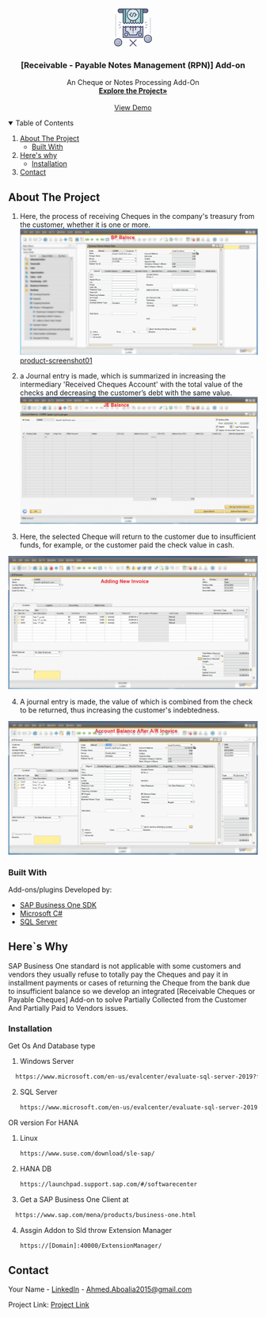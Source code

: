 <!--[![Contributors][contributors-shield]][contributors-url]
[![Forks][forks-shield]][forks-url]
[![Stargazers][stars-shield]][stars-url]
[![Issues][issues-shield]][issues-url]
[![MIT License][license-shield]][license-url] 
[![LinkedIn][linkedin-shield]][linkedin-url]-->



<!-- PROJECT LOGO -->
<br />
<p align="center">
  <a href="https://github.com/Aboalia/NRPM-Addon">
    <img src="Images/logo.png" alt="Logo" width="80" height="80">
  </a>

  <h3 align="center">[Receivable - Payable Notes Management (RPN)] Add-on</h3>

  <p align="center">
    An Cheque or Notes Processing Add-On
    <br />
    <a href="https://github.com/Aboalia/NRPM-Addon"><strong>Explore the Project»</strong></a>
    <br />
    <br />
    <a href="https://github.com/Aboalia/NRPM-Addon">View Demo</a>
  </p>
</p>



<!-- TABLE OF CONTENTS -->
<details open="open">
  <summary>Table of Contents</summary>
  <ol>
    <li>
      <a href="#about-the-project">About The Project</a>
      <ul>
        <li><a href="#built-with">Built With</a></li>
      </ul>
    </li>
    <li>
      <a href="#getting-started">Here's why</a>
      <ul>
        <li><a href="#installation">Installation</a></li>
      </ul>
    </li>
    <li><a href="#contact">Contact</a></li>
  </ol>
</details>



<!-- ABOUT THE PROJECT -->
## About The Project
1. Here, the process of receiving Cheques in the company's treasury from the customer, whether it is one or more.
[![Receiving Cheques][product-screenshot01]]()
[product-screenshot01]

2. a Journal entry is made, which is summarized in increasing the intermediary 'Received Cheques Account' with the total value of the checks and decreasing the customer’s debt with the same value.
[![Receiving Cheques][product-screenshot02]]()



3. Here, the selected Cheque will return to the customer due to insufficient funds, for example, or the customer paid the check value in cash.

[![Receiving Cheques][product-screenshot03]]()

4. A journal entry is made, the value of which is combined from the check to be returned, thus increasing the customer's indebtedness.

[![Receiving Cheques][product-screenshot04]]()

### Built With

Add-ons/plugins Developed by:
* [SAP Business One SDK](https://www.sap.com/mena/products/business-one.html)
* [Microsoft C#](https://dotnet.microsoft.com/learn/csharp)
* [SQL Server](https://www.microsoft.com/en-us/sql-server/sql-server-2019)



<!-- GETTING STARTED -->
## Here`s Why
SAP Business One standard is not applicable with some customers and vendors they usually refuse to totally pay the Cheques and pay it in installment payments or cases of returning the Cheque from the bank due to insufficient balance so we develop an integrated [Receivable Cheques or Payable Cheques] Add-on to solve Partially Collected from the Customer And Partially Paid to Vendors issues.


### Installation
Get Os And Database type
1. Windows Server
 ```sh
   https://www.microsoft.com/en-us/evalcenter/evaluate-sql-server-2019?filetype=EXE
   ```
2. SQL Server
   ```sh
   https://www.microsoft.com/en-us/evalcenter/evaluate-sql-server-2019?filetype=EXE
   ```
OR version For HANA
1. Linux
    ```sh
   https://www.suse.com/download/sle-sap/
   ```
   
2. HANA DB
   ```sh
   https://launchpad.support.sap.com/#/softwarecenter
   ```
   
3. Get a SAP Business One Client at 
 ```sh
   https://www.sap.com/mena/products/business-one.html
   ```
4. Assgin Addon to Sld throw Extension Manager
   ```sh
   https://[Domain]:40000/ExtensionManager/
   ```


<!-- CONTACT -->
## Contact

Your Name - [LinkedIn]( https://www.linkedin.com/in/engabo3lia/) - Ahmed.Aboalia2015@gmail.com

Project Link: [Project Link](https://github.com/Aboalia/NRPM-Addon)




<!-- MARKDOWN LINKS & IMAGES -->
<!-- https://www.markdownguide.org/basic-syntax/#reference-style-links -->
[contributors-shield]: https://img.shields.io/github/contributors/othneildrew/Best-README-Template.svg?style=for-the-badge
[contributors-url]: https://github.com/Aboalia/NRPM-Addon/network/members
[forks-shield]: https://img.shields.io/github/forks/othneildrew/Best-README-Template.svg?style=for-the-badge
[forks-url]: https://github.com/Aboalia/NRPM-Addon/network/members
[stars-shield]: https://img.shields.io/github/stars/othneildrew/Best-README-Template.svg?style=for-the-badge
[stars-url]: https://github.com/Aboalia/NRPM-Addon/stargazers
[issues-shield]: https://img.shields.io/github/issues/othneildrew/Best-README-Template.svg?style=for-the-badge
[issues-url]: https://github.com/Aboalia/NRPM-Addon/issues
[license-shield]: https://img.shields.io/github/license/othneildrew/Best-README-Template.svg?style=for-the-badge
[license-url]: https://github.com/Aboalia/NRPM-Addon/blob/master/LICENSE.txt
[linkedin-shield]: https://img.shields.io/badge/-LinkedIn-black.svg?style=for-the-badge&logo=linkedin&colorB=555
[linkedin-url]: https://www.linkedin.com/in/engabo3lia/
[product-screenshot01]: Images/ScreenShot01.PNG
[product-screenshot02]: Images/ScreenShot02.PNG
[product-screenshot03]: Images/ScreenShot03.PNG
[product-screenshot04]: Images/ScreenShot04.PNG
[product-screenshot05]: Images/ScreenShot05.PNG
[product-screenshot06]: Images/ScreenShot06.PNG
[product-screenshot07]: Images/ScreenShot07.PNG
[product-screenshot08]: Images/ScreenShot08.PNG
[product-screenshot09]: Images/ScreenShot09.PNG
[product-screenshot10]: Images/ScreenShot10.PNG
[product-screenshot11]: Images/ScreenShot11.PNG
[product-screenshot12]: Images/ScreenShot12.PNG
[product-screenshot13]: Images/ScreenShot13.PNG
[product-screenshot14]: Images/ScreenShot14.PNG
[product-screenshot15]: Images/ScreenShot15.PNG
[product-screenshot16]: Images/ScreenShot16.PNG
[product-screenshot17]: Images/ScreenShot17.PNG
[product-screenshot18]: Images/ScreenShot18.PNG
[product-screenshot19]: Images/ScreenShot19.PNG
[product-screenshot20]: Images/ScreenShot20.PNG

